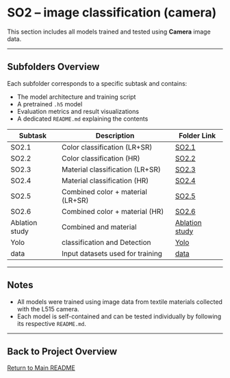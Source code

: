 
# SO2 –  image classification (camera)

This section includes all models trained and tested using **Camera** image data.

---

##  Subfolders Overview

Each subfolder corresponds to a specific subtask and contains:
- The model architecture and training script
- A pretrained `.h5` model
- Evaluation metrics and result visualizations
- A dedicated `README.md` explaining the contents

| Subtask    | Description                        | Folder Link         |
|------------|------------------------------------|---------------------|
| SO2.1      | Color classification (LR+SR) | [SO2.1](./SO2.1/)   |
| SO2.2      | Color classification (HR) | [SO2.2](./SO2.2/)   |
| SO2.3      | Material classification (LR+SR) | [SO2.3](./SO2.3/)   |
| SO2.4      | Material classification (HR) | [SO2.4](./SO2.4/)   |
| SO2.5      | Combined color + material (LR+SR)          | [SO2.5](./SO2.5/)   |
| SO2.6      | Combined color + material (HR)  | [SO2.6](./SO2.6/)   |
| Ablation study      | Combined and material | [Ablation study ](./Ablation%20study%20/)   |
| Yolo     | classification and Detection | [Yolo](./YOLO/)   |
| data       | Input datasets used for training   | [data](./DATA/)     |

---

##  Notes

- All models were trained using image data from textile materials collected with the L515 camera.
- Each model is self-contained and can be tested individually by following its respective `README.md`.


---

##  Back to Project Overview

[ Return to Main README](../README.md)